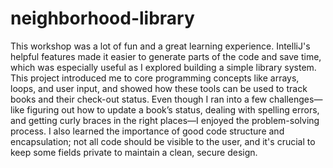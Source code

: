 # neighborhood-library
This workshop was a lot of fun and a great learning experience. IntelliJ's helpful features made it easier to generate parts of the code and save time, which was especially useful as I explored building a simple library system. This project introduced me to core programming concepts like arrays, loops, and user input, and showed how these tools can be used to track books and their check-out status. Even though I ran into a few challenges—like figuring out how to update a book’s status, dealing with spelling errors, and getting curly braces in the right places—I enjoyed the problem-solving process. I also learned the importance of good code structure and encapsulation; not all code should be visible to the user, and it's crucial to keep some fields private to maintain a clean, secure design.
